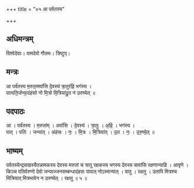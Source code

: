 +++
title = "०५ आ पर्वतस्य"

+++
## अधिमन्त्रम्
विश्वेदेवाः। वामदेवो गौतमः। त्रिष्टुप्।

## मन्त्रः
आ पर्व॑तस्य म॒रुता॒मवां॑सि दे॒वस्य॑ त्रा॒तुर॑व्रि॒ भग॑स्य ।  
पात्पति॒र्जन्या॒दंह॑सो नो मि॒त्रो मि॒त्रिया॑दु॒त न॑ उरुष्येत् ॥

## पदपाठः
आ । पर्व॑तस्य । म॒रुता॑म् । अवां॑सि । दे॒वस्य॑ । त्रा॒तुः । अ॒व्रि॒ । भग॑स्य ।  
पात् । पतिः॑ । जन्या॑त् । अंह॑सः । नः॒ । मि॒त्रः । मि॒त्रिया॑त् । उ॒त । नः॒ । उ॒रु॒ष्ये॒त् ॥

## भाष्यम्
पर्वतस्येन्द्रसखस्यैतन्नामकस्य देवस्य मरुतां च त्रातू रक्षकस्य भगस्य देवस्य चावांसि रक्षणान्याव्रि । आवृणे । किञ्च पतिर्वरुणो देवो जन्याज्जनसम्बन्धादंहसः पापात् नोऽस्मान्पात् । पातु । रक्षतु । उतापि मित्रश्च मित्रियात् मित्रभावेन न उरुष्येत् । रक्षतु ॥ ५ ॥